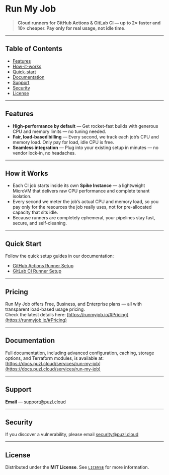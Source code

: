 # Run My Job

> **Cloud runners for GitHub Actions & GitLab CI — up to 2× faster and 10× cheaper. Pay only for real usage, not idle time.**
---

## Table of Contents
- [Features](#features)
- [How-it-works](#how-it-works)
- [Quick-start](#quick-start)
- [Documentation](#documentation)
- [Support](#support)
- [Security](#security)
- [License](#license)

---

## Features

- **High-performance by default** — Get rocket-fast builds with generous CPU and memory limits — no tuning needed.
- **Fair, load-based billing** — Every second, we track each job’s CPU and memory load. Only pay for load, idle CPU is free.
- **Seamless integration** — Plug into your existing setup in minutes — no vendor lock-in, no headaches.

---

## How it Works

- Each CI job starts inside its own **Spike Instance** — a lightweight MicroVM that delivers raw CPU performance and complete tenant isolation.  
- Every second we meter the job’s actual CPU and memory load, so you pay only for the resources the job really uses, not for pre-allocated capacity that sits idle.  
- Because runners are completely ephemeral, your pipelines stay fast, secure, and self-cleaning.

---

## Quick Start

Follow the quick setup guides in our documentation:

- [GitHub Actions Runner Setup](https://docs.puzl.cloud/services/run-my-job/github-actions/quick-setup-of-github-runner)  
- [GitLab CI Runner Setup](https://docs.puzl.cloud/services/run-my-job/gitlab-pipelines/quick-setup-of-gitlab-runner)

---

## Pricing

Run My Job offers Free, Business, and Enterprise plans — all with transparent load-based usage pricing.  
Check the latest details here: [https://runmyjob.io/#Pricing](https://runmyjob.io/#Pricing)

---

## Documentation

Full documentation, including advanced configuration, caching, storage options, and Terraform modules, is available at:  
[https://docs.puzl.cloud/services/run-my-job](https://docs.puzl.cloud/services/run-my-job)

---

## Support

**Email** — support@puzl.cloud  

---

## Security

If you discover a vulnerability, please email security@puzl.cloud

---

## License

Distributed under the **MIT License**. See [`LICENSE`](LICENSE) for more information.
